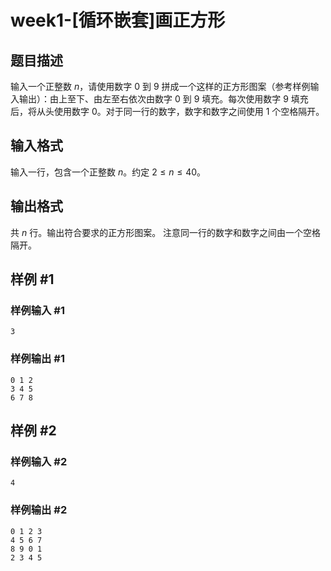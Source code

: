 # week1-[循环嵌套]画正方形

## 题目描述

输入一个正整数 $n$，请使用数字 $0$ 到 $9$ 拼成一个这样的正方形图案（参考样例输入输出）：由上至下、由左至右依次由数字 $0$ 到 $9$ 填充。每次使用数字 $9$ 填充后，将从头使用数字 $0$。对于同一行的数字，数字和数字之间使用 $1$ 个空格隔开。

## 输入格式

输入一行，包含一个正整数 $n$。约定 $2 \le n \le 40$。

## 输出格式

共 $n$ 行。输出符合要求的正方形图案。
注意同一行的数字和数字之间由一个空格隔开。

## 样例 #1

### 样例输入 #1

```
3
```

### 样例输出 #1

```
0 1 2
3 4 5
6 7 8
```

## 样例 #2

### 样例输入 #2

```
4
```

### 样例输出 #2

```
0 1 2 3
4 5 6 7
8 9 0 1
2 3 4 5
```